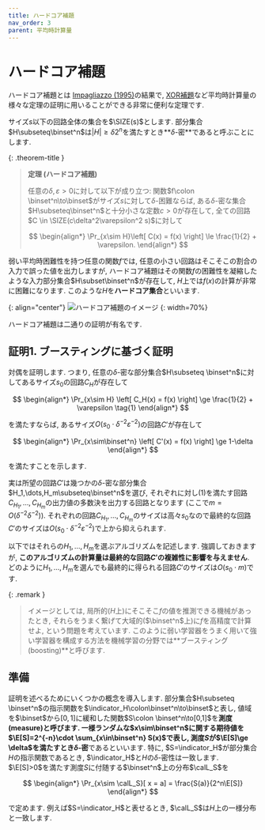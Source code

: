 ```yaml
---
title: ハードコア補題
nav_order: 3
parent: 平均時計算量
---
```


# ハードコア補題

ハードコア補題とは [Impagliazzo (1995)](https://ieeexplore.ieee.org/document/492584)の結果で, [XOR補題]({{site.baseurl}}/docs/average_case_complexity/Yao_XOR)など平均時計算量の様々な定理の証明に用いることができる非常に便利な定理です.

サイズ$s$以下の回路全体の集合を$\SIZE(s)$とします.
部分集合$H\subseteq\binset^n$は$|H|\ge \delta 2^n$を満たすとき**$\delta$-密**であると呼ぶことにします.

{: .theorem-title }
> **定理 (ハードコア補題)**
>
> 任意の$\delta,\varepsilon>0$に対して以下が成り立つ:
> 関数$f\colon \binset^n\to\binset$がサイズ$s$に対して$\delta$-困難ならば,
> ある$\delta$-密な集合$H\subseteq\binset^n$と十分小さな定数$c>0$が存在して, 全ての回路$C \in \SIZE(c\delta^2\varepsilon^2 s)$に対して
> 
> $$
  \begin{align*}
    \Pr_{x\sim H}\left[ C(x) = f(x) \right] \le \frac{1}{2} + \varepsilon.
  \end{align*}
> $$

弱い平均時困難性を持つ任意の関数$f$では, 任意の小さい回路はそこそこの割合の入力で誤った値を出力しますが, ハードコア補題はその関数$f$の困難性を凝縮したような入力部分集合$H\subset\binset^n$が存在して, $H$上では$f(x)$の計算が非常に困難になります.
このような$H$を**ハードコア集合**といいます.

{: align="center"}
  ![ハードコア補題のイメージ]({{site.baseurl}}/docs/average_case_complexity/images/hardcore_image.drawio.svg)
{: width=70%}

ハードコア補題は二通りの証明が有名です.

## 証明1. ブースティングに基づく証明

対偶を証明します.
つまり, 任意の$\delta$-密な部分集合$H\subseteq \binset^n$に対してあるサイズ$s_0$の回路$C_H$が存在して

$$
  \begin{align*}
    \Pr_{x\sim H} \left[ C_H(x) = f(x) \right] \ge \frac{1}{2} + \varepsilon \tag{1}
  \end{align*}
$$

を満たすならば, あるサイズ$O(s_0\cdot \delta^{-2}\varepsilon^{-2})$の回路$C'$が存在して

$$
  \begin{align*}
    \Pr_{x\sim\binset^n} \left[ C'(x) = f(x) \right] \ge 1-\delta
  \end{align*}
$$

を満たすことを示します.

実は所望の回路$C'$は幾つかの$\delta$-密な部分集合$H_1,\dots,H_m\subseteq\binset^n$を選び, それぞれに対し(1)を満たす回路$C_{H_1},\dots,C_{H_m}$の出力値の多数決を出力する回路となります (ここで$m=O(\delta^{-2}\delta^{-2})$).
それぞれの回路$C_{H_1},\dots,C_{H_m}$のサイズは高々$s_0$なので最終的な回路$C'$のサイズは$O(s_0\cdot \delta^{-2}\varepsilon^{-2})$で上から抑えられます.
<!-- TODO: insert image of C' -->
以下ではそれらの$H_1,\dots,H_m$を選ぶアルゴリズムを記述します.
強調しておきますが, **このアルゴリズムの計算量は最終的な回路$C'$の複雑性に影響を与えません**.
どのように$H_1,\dots,H_m$を選んでも最終的に得られる回路$C'$のサイズは$O(s_0\cdot m)$です.

{: .remark }
> イメージとしては, 局所的($H$上)にそこそこ$f$の値を推測できる機械があったとき, それらをうまく繋げて大域的($\binset^n$上)に$f$を高精度で計算せよ, という問題を考えています.
> このように弱い学習器をうまく用いて強い学習器を構成する方法を機械学習の分野では**ブースティング(boosting)**と呼びます.

## 準備

証明を述べるためにいくつかの概念を導入します.
部分集合$H\subseteq \binset^n$の指示関数を$\indicator_H\colon\binset^n\to\binset$と表し,
値域を$\binset$から$[0,1]$に緩和した関数$S\colon \binset^n\to[0,1]$を**測度(measure)**と呼びます.
一様ランダムな$x\sim\binset^n$に関する期待値を$\E[S]=2^{-n}\cdot \sum_{x\in\binset^n} S(x)$で表し, 測度$S$が$\E[S]\ge \delta$を満たすとき**$\delta$-密**であるといいます.
特に, $S=\indicator_H$が部分集合$H$の指示関数であるとき, $\indicator_H$と$H$の$\delta$-密性は一致します.
$\E[S]>0$を満たす測度$S$に付随する$\binset^n$上の分布$\calL_S$を

$$
  \begin{align*}
    \Pr_{x\sim \calL_S}[ x = a] = \frac{S(a)}{2^n\E[S]}
  \end{align*}
$$

で定めます.
例えば$S=\indicator_H$と表せるとき, $\calL_S$は$H$上の一様分布と一致します.



